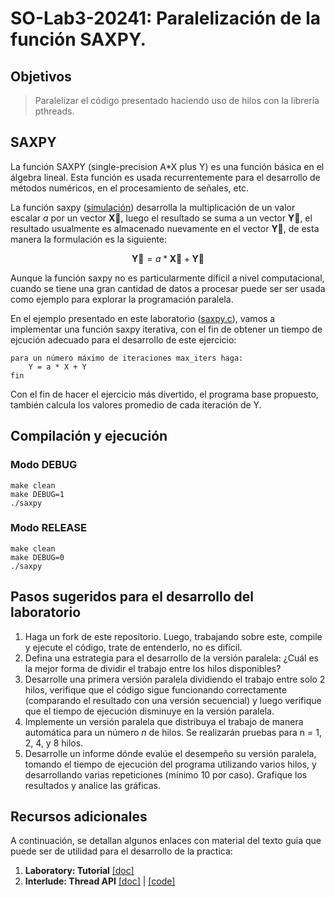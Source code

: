 # SO-Lab3-20241: Paralelización de la función SAXPY.

## Objetivos

> Paralelizar el código presentado haciendo uso de hilos con la librería pthreads.

## SAXPY

La función SAXPY (single-precision A\*X plus Y) es una función básica en el álgebra lineal. Esta función es usada recurrentemente para el desarrollo de métodos numéricos, en el procesamiento de señales, etc.

La función saxpy ([simulación](https://pythontutor.com/render.html#code=%23include%20%3Cstdio.h%3E%0A%0Aint%20main%28%29%20%7B%20%0A%20%20int%20N%20%3D%206%3B%0A%20%20float%20a%3D3.1415%3B%0A%20%20float%20x%5B%5D%3D%7B1,2,3,4,5,6%7D%3B%0A%20%20float%20y%5B%5D%3D%7B7,8,9,0,1,2%7D%3B%0A%20%20for%28int%20i%3D0%3B%20i%3CN%3B%20i%2B%2B%29%7B%0A%20%20%20%20y%5Bi%5D%3Da*x%5Bi%5D%2By%5Bi%5D%3B%0A%20%20%7D%0A%7D&cumulative=false&curInstr=0&heapPrimitives=nevernest&mode=display&origin=opt-frontend.js&py=c_gcc9.3.0&rawInputLstJSON=%5B%5D&textReferences=false)) desarrolla la multiplicación de un valor escalar $a$ por un vector $\mathbf{\vec{X}}$, luego el resultado se suma a un vector $\mathbf{\vec{Y}}$, el resultado usualmente es almacenado nuevamente en el vector $\mathbf{\vec{Y}}$, de esta manera la formulación es la siguiente:

$$ 
\mathbf{\vec{Y}} = a*\mathbf{\vec{X}} + \mathbf{\vec{Y}} 
$$


Aunque la función saxpy no es particularmente difícil a nivel computacional, cuando se tiene una gran cantidad de datos a procesar puede ser ser usada como ejemplo para explorar la programación paralela.  

En el ejemplo presentado en este laboratorio ([saxpy.c](src/saxpy.c)), vamos a implementar una función saxpy iterativa, con el fin de obtener un tiempo de ejcución adecuado para el desarrollo de este ejercicio:

```
para un número máximo de iteraciones max_iters haga: 
    Y = a * X + Y 
fin
```

Con el fin de hacer el ejercicio más divertido, el programa base propuesto, también calcula los valores promedio de cada iteración de Y. 

## Compilación y ejecución

### Modo DEBUG

```
make clean
make DEBUG=1
./saxpy
```

### Modo RELEASE

```
make clean
make DEBUG=0
./saxpy
```

## Pasos sugeridos para el desarrollo del laboratorio

1. Haga un fork de este repositorio. Luego, trabajando sobre este, compile y ejecute el código, trate de entenderlo, no es difícil.
2. Defina una estrategia para el desarrollo de la versión paralela: ¿Cuál es la mejor forma de dividir el trabajo entre los hilos disponibles?
3. Desarrolle una primera versión paralela dividiendo el trabajo entre solo 2 hilos, verifique que el código sigue funcionando correctamente (comparando el resultado con una versión secuencial) y luego verifique que el tiempo de ejecución disminuye en la versión paralela.
4. Implemente un versión paralela que distribuya el trabajo de manera automática para un número *n* de hilos. Se realizarán pruebas para n = 1, 2, 4, y 8 hilos.
5. Desarrolle un informe dónde evalúe el desempeño su versión paralela, tomando el tiempo de ejecución del programa utilizando varios hilos, y desarrollando varias repeticiones (mínimo 10 por caso). Grafique los resultados y analice las gráficas.

## Recursos adicionales

A continuación, se detallan algunos enlaces con material del texto guia que puede ser de utilidad para el desarrollo de la practica:
1. **Laboratory: Tutorial** [[doc]](https://pages.cs.wisc.edu/~remzi/OSTEP/lab-tutorial.pdf)
2. **Interlude: Thread API** [[doc]](https://pages.cs.wisc.edu/~remzi/OSTEP/threads-api.pdf) | [[code]](examples_ostep/threads-api/)